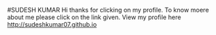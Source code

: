 #SUDESH KUMAR
Hi thanks for clicking on my profile. 
To know moere about me please click on the link given.
View my profile here http://sudeshkumar07.github.io
